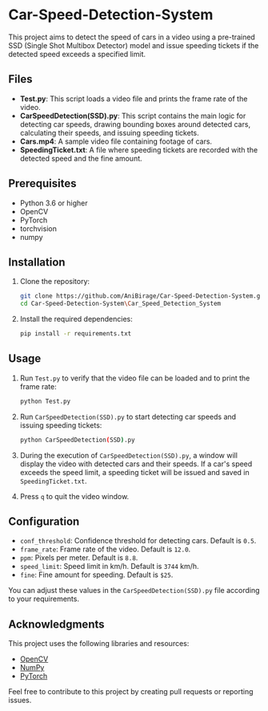 # Car-Speed-Detection-System

This project aims to detect the speed of cars in a video using a pre-trained SSD (Single Shot Multibox Detector) model and issue speeding tickets if the detected speed exceeds a specified limit.

## Files

- **Test.py**: This script loads a video file and prints the frame rate of the video.
- **CarSpeedDetection(SSD).py**: This script contains the main logic for detecting car speeds, drawing bounding boxes around detected cars, calculating their speeds, and issuing speeding tickets.
- **Cars.mp4**: A sample video file containing footage of cars.
- **SpeedingTicket.txt**: A file where speeding tickets are recorded with the detected speed and the fine amount.

## Prerequisites

- Python 3.6 or higher
- OpenCV
- PyTorch
- torchvision
- numpy

## Installation

1. Clone the repository:
    ```bash
    git clone https://github.com/AniBirage/Car-Speed-Detection-System.git
    cd Car-Speed-Detection-System\Car_Speed_Detection_System
    ```

2. Install the required dependencies:
    ```bash
    pip install -r requirements.txt
    ```

## Usage

1. Run `Test.py` to verify that the video file can be loaded and to print the frame rate:
    ```bash
    python Test.py
    ```

2. Run `CarSpeedDetection(SSD).py` to start detecting car speeds and issuing speeding tickets:
    ```bash
    python CarSpeedDetection(SSD).py
    ```

3. During the execution of `CarSpeedDetection(SSD).py`, a window will display the video with detected cars and their speeds. If a car's speed exceeds the speed limit, a speeding ticket will be issued and saved in `SpeedingTicket.txt`.

4. Press `q` to quit the video window.

## Configuration

- `conf_threshold`: Confidence threshold for detecting cars. Default is `0.5`.
- `frame_rate`: Frame rate of the video. Default is `12.0`.
- `ppm`: Pixels per meter. Default is `8.8`.
- `speed_limit`: Speed limit in km/h. Default is `3744` km/h.
- `fine`: Fine amount for speeding. Default is `$25`.

You can adjust these values in the `CarSpeedDetection(SSD).py` file according to your requirements.

## Acknowledgments

This project uses the following libraries and resources:

- [OpenCV](https://opencv.org/)
- [NumPy](https://numpy.org/)
- [PyTorch](https://pytorch.org/)

Feel free to contribute to this project by creating pull requests or reporting issues.
